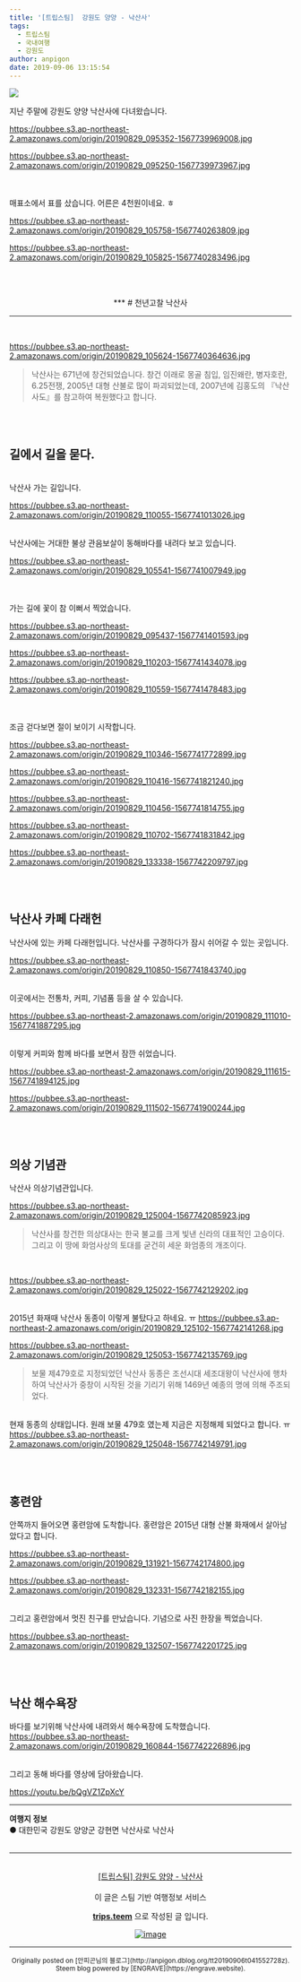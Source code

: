 ```yaml
---
title: '[트립스팀]  강원도 양양 - 낙산사'
tags:
  - 트립스팀
  - 국내여행
  - 강원도
author: anpigon
date: 2019-09-06 13:15:54
---
```


![](https://pubbee.s3.ap-northeast-2.amazonaws.com/origin/20190829_094951-1567739845785.jpg)

지난 주말에 강원도 양양 낙산사에 다녀왔습니다.

https://pubbee.s3.ap-northeast-2.amazonaws.com/origin/20190829_095352-1567739969008.jpg

https://pubbee.s3.ap-northeast-2.amazonaws.com/origin/20190829_095250-1567739973967.jpg

<br><br>매표소에서 표를 샀습니다. 어른은 4천원이네요. ㅎ

https://pubbee.s3.ap-northeast-2.amazonaws.com/origin/20190829_105758-1567740263809.jpg

https://pubbee.s3.ap-northeast-2.amazonaws.com/origin/20190829_105825-1567740283496.jpg

<br><br>

<center>
***
# 천년고찰 낙산사 
<hr></center><br>

https://pubbee.s3.ap-northeast-2.amazonaws.com/origin/20190829_105624-1567740364636.jpg
> 낙산사는 671년에 창건되었습니다. 창건 이래로 몽골 침입, 임진왜란, 병자호란, 6.25전쟁, 2005년 대형 산불로 많이 파괴되었는데, 2007년에 김홍도의 『낙산사도』를 참고하여 복원했다고 합니다.


<br><br>

## 길에서 길을 묻다.

<br>낙산사 가는 길입니다.

https://pubbee.s3.ap-northeast-2.amazonaws.com/origin/20190829_110055-1567741013026.jpg

<br>낙산사에는 거대한 불상 관음보살이 동해바다를 내려다 보고 있습니다. 

https://pubbee.s3.ap-northeast-2.amazonaws.com/origin/20190829_105541-1567741007949.jpg


<br><br>가는 길에 꽃이 참 이뻐서 찍었습니다.

https://pubbee.s3.ap-northeast-2.amazonaws.com/origin/20190829_095437-1567741401593.jpg

https://pubbee.s3.ap-northeast-2.amazonaws.com/origin/20190829_110203-1567741434078.jpg

https://pubbee.s3.ap-northeast-2.amazonaws.com/origin/20190829_110559-1567741478483.jpg

<br><br>조금 걷다보면 절이 보이기 시작합니다.

https://pubbee.s3.ap-northeast-2.amazonaws.com/origin/20190829_110346-1567741772899.jpg

https://pubbee.s3.ap-northeast-2.amazonaws.com/origin/20190829_110416-1567741821240.jpg

https://pubbee.s3.ap-northeast-2.amazonaws.com/origin/20190829_110456-1567741814755.jpg

https://pubbee.s3.ap-northeast-2.amazonaws.com/origin/20190829_110702-1567741831842.jpg


https://pubbee.s3.ap-northeast-2.amazonaws.com/origin/20190829_133338-1567742209797.jpg


<br><br>
## 낙산사 카페 다래헌

낙산사에 있는 카페 다래헌입니다. 낙산사를 구경하다가 잠시 쉬어갈 수 있는 곳입니다.

https://pubbee.s3.ap-northeast-2.amazonaws.com/origin/20190829_110850-1567741843740.jpg

<br>이곳에서는 전통차, 커피, 기념품 등을 살 수 있습니다.

https://pubbee.s3.ap-northeast-2.amazonaws.com/origin/20190829_111010-1567741887295.jpg

<br>이렇게 커피와 함께 바다를 보면서 잠깐 쉬었습니다.

https://pubbee.s3.ap-northeast-2.amazonaws.com/origin/20190829_111615-1567741894125.jpg

https://pubbee.s3.ap-northeast-2.amazonaws.com/origin/20190829_111502-1567741900244.jpg

<br><br>

## 의상 기념관

낙산사 의상기념관입니다. 

https://pubbee.s3.ap-northeast-2.amazonaws.com/origin/20190829_125004-1567742085923.jpg
> 낙산사를 창건한 의상대사는 한국 불교를 크게 빛낸 신라의 대표적인 고승이다. 그리고 이 땅에 화엄사상의 토대를 굳건히 세운 화엄종의 개조이다.

<br>

https://pubbee.s3.ap-northeast-2.amazonaws.com/origin/20190829_125022-1567742129202.jpg

<br>2015년 화재때 낙산사 동종이 이렇게 불탔다고 하네요. ㅠ
https://pubbee.s3.ap-northeast-2.amazonaws.com/origin/20190829_125102-1567742141268.jpg

https://pubbee.s3.ap-northeast-2.amazonaws.com/origin/20190829_125053-1567742135769.jpg
> 보물 제479호로 지정되었던 낙산사 동종은 조선시대 세조대왕이 낙산사에 행차하여 낙산사가 중창이 시작된 것을 기리기 위해 1469년 예종의 명에 의해 주조되었다.

<br>현재 동종의 상태입니다. 원래 보물 479호 였는제 지금은 지정해제 되었다고 합니다. ㅠ
https://pubbee.s3.ap-northeast-2.amazonaws.com/origin/20190829_125048-1567742149791.jpg

<br><br>

## 홍련암

안쪽까지 들어오면 홍련암에 도착합니다. 홍련암은 2015년 대형 산불 화재에서 살아남았다고 합니다.

https://pubbee.s3.ap-northeast-2.amazonaws.com/origin/20190829_131921-1567742174800.jpg

https://pubbee.s3.ap-northeast-2.amazonaws.com/origin/20190829_132331-1567742182155.jpg

<br>그리고 홍련암에서 멋진 친구를 만났습니다. 기념으로 사진 한장을 찍었습니다.

https://pubbee.s3.ap-northeast-2.amazonaws.com/origin/20190829_132507-1567742201725.jpg


<br><br>

## 낙산 해수욕장
바다를 보기위해 낙산사에 내려와서 해수욕장에 도착했습니다.
https://pubbee.s3.ap-northeast-2.amazonaws.com/origin/20190829_160844-1567742226896.jpg

<br>그리고 동해 바다를 영상에 담아왔습니다.

https://youtu.be/bQgVZ1ZpXcY


<hr><b>여행지 정보</b><br/>● 대한민국 강원도 양양군 강현면 낙산사로 낙산사<br/><br/><hr><br/><center><a href='https://kr.tripsteem.com/post/tt20190906t041552728z'>[트립스팀]  강원도 양양 - 낙산사</a></center><br />
<center>
이 글은 스팀 기반 여행정보 서비스

<a href='https://kr.tripsteem.com/'><b>trips.teem</b></a> 으로 작성된 글 입니다.

<a href='https://kr.tripsteem.com/'>![image](https://cdn.steemitimages.com/DQmUFZTyUVo6PuZGHeF9VxLHxkrufqLa37Wz8U6A9j115JU/%EB%B0%B0%EB%84%88_%EB%B4%84.jpg)</a>
</center>

***
<center><sup>Originally posted on [안피곤님의 블로그](http://anpigon.dblog.org/tt20190906t041552728z). Steem blog powered by [ENGRAVE](https://engrave.website).</sup></center>
